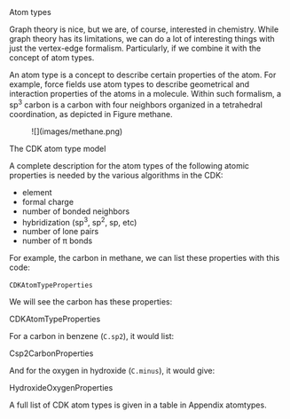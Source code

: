 <section level="#" label="atomtype">Atom types</section>

Graph theory is nice, but we are, of course, interested in chemistry. While
graph theory has its limitations, we can do a lot of interesting things with
just the vertex-edge formalism. Particularly, if we combine it with the concept
of <topic>atom types</topic>.

An atom type is a concept to describe certain properties of the atom. For
example, force fields use atom types to describe geometrical and interaction
properties of the atoms in a molecule. Within such formalism, a sp<sup>3</sup> carbon
is a carbon with four neighbors organized in a tetrahedral coordination,
as depicted in Figure <xref>methane</xref>.

<figure label="methane" caption="3D structure of methane, showing a sp$^3$ carbon surrounded by
four hydrogens. Image from Wikipedia: \url{http://en.wikipedia.org/wiki/File:Methane-CRC-MW-dimensions-2D.png} (public domain).">
![](images/methane.png)
</figure>

<section level="##" label="cdkatomtype">The CDK atom type model</section>

A complete description for the atom types of the following atomic properties
is needed by the various algorithms in the CDK:

* element
* formal charge
* number of bonded neighbors
* hybridization (sp<sup>3</sup>, sp<sup>2</sup>, sp, etc)
* number of lone pairs
* number of π bonds

For example, the carbon in methane, we can list these properties with
this code:

<code>CDKAtomTypeProperties</code>

We will see the carbon has these properties:

<out>CDKAtomTypeProperties</out>

For a carbon in benzene (`C.sp2`), it would list:

<out>Csp2CarbonProperties</out>

And for the oxygen in hydroxide (`C.minus`), it would give:

<out>HydroxideOxygenProperties</out>

A full list of CDK atom types is given in a table in Appendix <xref>atomtypes</xref>.

